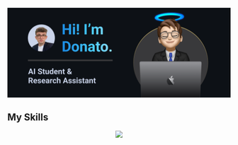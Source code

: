 ![Logo](img//README.png)

## My Skills
<p align="center">
  <a href="https://skillicons.dev">
    <img src="https://skillicons.dev/icons?i=ubuntu,java,c,cpp,py,r,mysql,pytorch,tensorflow,githubactions,md,git,github,docker,vscode" />
  </a>
</p>

